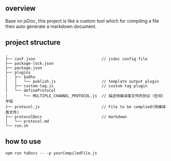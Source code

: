 ## overview
Base on jsDoc, this project is like a custom tool which for compiling a file then auto generate a markdown document.

## project structure
```
.
├── conf.json                             // jsdoc config file
├── package-lock.json
├── package.json
├── plugins                               
│   ├── $adhu
│   │   └── publish.js                    // template output plugin
│   ├── custom-tag.js                     // custom tag plugin
│   └── defineProtocol 
│       └── MULTIPLE_CHANNEL_PROTOCOL.js  // 描述待编译类文件的协议（任何）字段
├── protocol.js                           // File to be complied(待编译类文件)
├── protocolDocs                          // markdown 
│   └── protocol.md
└── run.sh
```

## how to use
`npm run toDocs -- -p yourCompiledFile.js`

